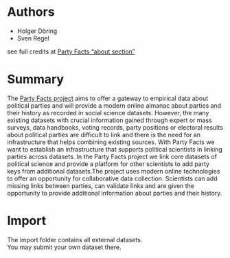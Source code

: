 # Authors

* Holger Döring
* Sven Regel

see full credits at [Party Facts “about section”](http://partyfacts.herokuapp.com/documentation/about/)

# Summary

The [Party Facts project](http://partyfacts.herokuapp.com/) aims to offer a gateway to empirical data about political parties and will provide a modern online almanac about parties and their history as recorded in social science datasets. However, the many existing datasets with crucial information gained through expert or mass surveys, data handbooks, voting records, party positions or electoral results about political parties are difficult to link and there is the need for an infrastructure that helps combining existing sources. With Party Facts we want to establish an infrastructure that supports political scientists in linking parties across datasets. In the Party Facts project we link core datasets of political science and provide a platform for other scientists to add party keys from additional datasets.The project uses modern online technologies to offer an opportunity for collaborative data collection. Scientists can add missing links between parties, can validate links and are given the opportunity to provide additional information about parties and their history.

# Import

The import folder contains all external datasets.  
You may submit your own dataset there.
